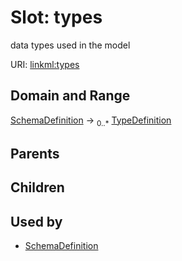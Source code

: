 
# Slot: types


data types used in the model

URI: [linkml:types](https://w3id.org/linkml/types)


## Domain and Range

[SchemaDefinition](SchemaDefinition.md) ->  <sub>0..*</sub> [TypeDefinition](TypeDefinition.md)

## Parents


## Children


## Used by

 * [SchemaDefinition](SchemaDefinition.md)
